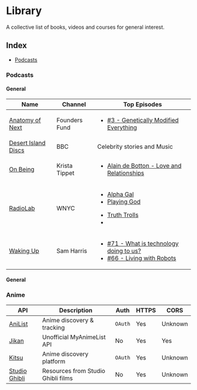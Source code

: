 # Library
A collective list of books, videos and courses for general interest.

## Index

* [Podcasts](#animals)

### Podcasts
#### General
Name | Channel | Top Episodes
|---|---|---|
| [Anatomy of Next](https://foundersfund.com/anatomy-of-next/) | Founders Fund | <ul><li>[#3 - Genetically Modified Everything](https://soundcloud.com/anatomyofnext/church)</li></ul> |
| [Desert Island Discs](https://www.bbc.co.uk/programmes/b006qnmr) | BBC | Celebrity stories and Music | <ul><li>[Nigel Owens](https://www.bbc.co.uk/programmes/b08cr6w9)</li></ul><ul><li>[Sheryl Sandberg](https://www.bbc.co.uk/programmes/b08z9b81)</li></ul><ul><li>[Demis Hassabis](https://www.bbc.co.uk/programmes/b08qy1sl)</li></ul> |
| [On Being](https://onbeing.org/) | Krista Tippet | <ul><li>[Alain de Botton - Love and Relationships](https://onbeing.org/programs/alain-de-botton-the-true-hard-work-of-love-and-relationships-aug2018/)</li></ul> |
| [RadioLab](https://www.wnycstudios.org/shows/radiolab/podcasts) | WNYC | <ul><li>[Alpha Gal](https://www.wnycstudios.org/story/alpha-gal/)</li><li>[Playing God](https://www.wnycstudios.org/story/playing-god/)</li></ul><ul><li>[Truth Trolls](https://www.youtube.com/watch?v=ttjX3e1qo-s)</li><li> |
| [Waking Up](https://samharris.org/podcast/) | Sam Harris | <ul><li>[#71 - What is technology doing to us?](https://samharris.org/podcasts/what-is-technology-doing-to-us/)</li><li>[#66 - Living with Robots](https://samharris.org/podcasts/living-with-robots/)</li></ul> |

#### General


### Anime
API | Description | Auth | HTTPS | CORS |
|---|---|---|---|---|
| [AniList](https://github.com/AniList/ApiV2-GraphQL-Docs) | Anime discovery & tracking | `OAuth` | Yes | Unknown |
| [Jikan](https://jikan.moe) | Unofficial MyAnimeList API | No | Yes | Yes |
| [Kitsu](http://docs.kitsu.apiary.io/) | Anime discovery platform | `OAuth` | Yes | Unknown |
| [Studio Ghibli](https://ghibliapi.herokuapp.com) | Resources from Studio Ghibli films | No | Yes | Unknown |
